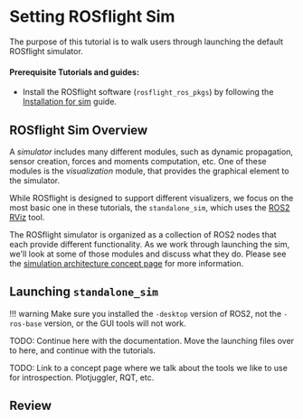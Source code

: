 # Setting ROSflight Sim

The purpose of this tutorial is to walk users through launching the default ROSflight simulator.

#### Prerequisite Tutorials and guides:
* Install the ROSflight software (`rosflight_ros_pkgs`) by following the [Installation for sim](./setting-up-rosflight-sim.md) guide.

## ROSflight Sim Overview
A _simulator_ includes many different modules, such as dynamic propagation, sensor creation, forces and moments computation, etc.
One of these modules is the _visualization_ module, that provides the graphical element to the simulator.

While ROSflight is designed to support different visualizers, we focus on the most basic one in these tutorials, the `standalone_sim`, which uses the [ROS2 RViz](https://docs.ros.org/en/humble/Tutorials/Intermediate/RViz/RViz-Main.html#rviz) tool.

The ROSflight simulator is organized as a collection of ROS2 nodes that each provide different functionality.
As we work through launching the sim, we'll look at some of those modules and discuss what they do.
Please see the [simulation architecture concept page](../concepts/simulation-architecture.md) for more information.

## Launching `standalone_sim`
!!! warning
    Make sure you installed the `-desktop` version of ROS2, not the `-ros-base` version, or the GUI tools will not work.

TODO: Continue here with the documentation. Move the launching files over to here, and continue with the tutorials.



TODO: Link to a concept page where we talk about the tools we like to use for introspection. Plotjuggler, RQT, etc.

## Review

